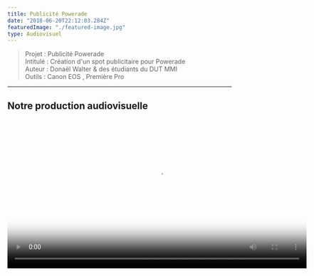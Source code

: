 ```yaml
---
title: Publicité Powerade
date: "2018-06-20T22:12:03.284Z"
featuredImage: "./featured-image.jpg"
type: Audiovisuel
---
```

>Projet : Publicité Powerade<br>
>Intitulé : Création d'un spot publicitaire pour Powerade<br>
>Auteur : Donaël Walter & des étudiants du DUT MMI<br>
>Outils : Canon EOS , Première Pro<br>
----------------------------------------------------------

## Notre production audiovisuelle
<center>
<video style="width:70vw;" controls poster="./featured-image.jpg">
  <source src="./pub.mp4"></source>
</video>
</center>
